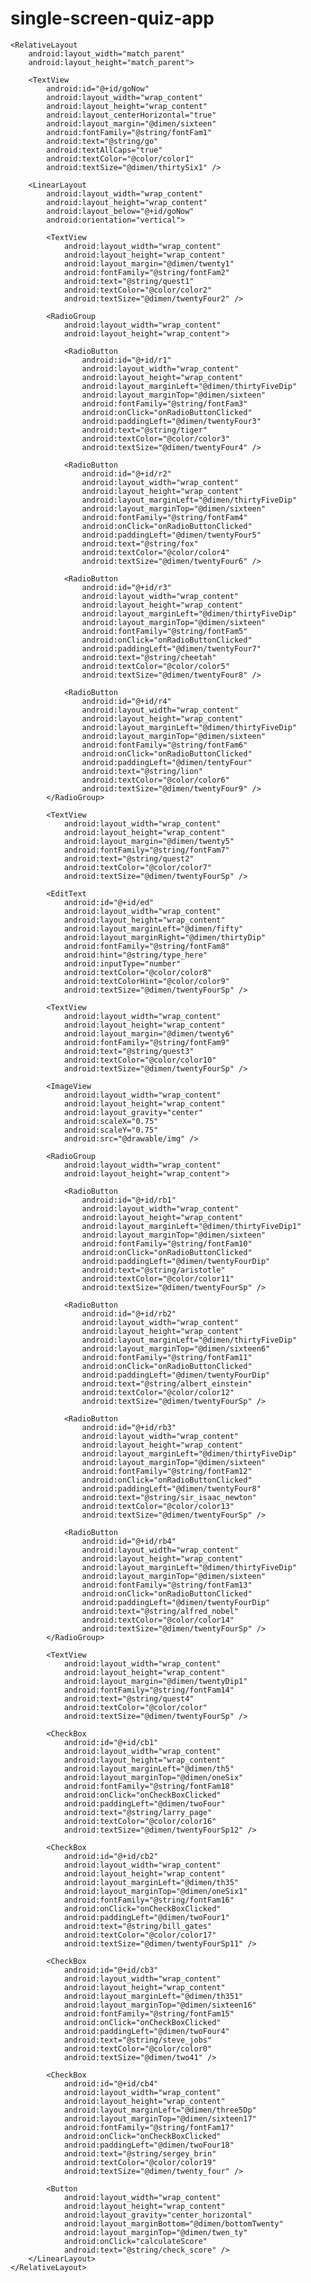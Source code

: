 # single-screen-quiz-app
<?xml version="1.0" encoding="utf-8"?>

<ScrollView xmlns:android="http://schemas.android.com/apk/res/android"
    xmlns:tools="http://schemas.android.com/tools"
    android:layout_width="match_parent"
    android:layout_height="match_parent"
    android:background="@drawable/congrats"
    tools:context=".MainActivity">

    <RelativeLayout
        android:layout_width="match_parent"
        android:layout_height="match_parent">

        <TextView
            android:id="@+id/goNow"
            android:layout_width="wrap_content"
            android:layout_height="wrap_content"
            android:layout_centerHorizontal="true"
            android:layout_margin="@dimen/sixteen"
            android:fontFamily="@string/fontFam1"
            android:text="@string/go"
            android:textAllCaps="true"
            android:textColor="@color/color1"
            android:textSize="@dimen/thirtySix1" />

        <LinearLayout
            android:layout_width="wrap_content"
            android:layout_height="wrap_content"
            android:layout_below="@+id/goNow"
            android:orientation="vertical">

            <TextView
                android:layout_width="wrap_content"
                android:layout_height="wrap_content"
                android:layout_margin="@dimen/twenty1"
                android:fontFamily="@string/fontFam2"
                android:text="@string/quest1"
                android:textColor="@color/color2"
                android:textSize="@dimen/twentyFour2" />

            <RadioGroup
                android:layout_width="wrap_content"
                android:layout_height="wrap_content">

                <RadioButton
                    android:id="@+id/r1"
                    android:layout_width="wrap_content"
                    android:layout_height="wrap_content"
                    android:layout_marginLeft="@dimen/thirtyFiveDip"
                    android:layout_marginTop="@dimen/sixteen"
                    android:fontFamily="@string/fontFam3"
                    android:onClick="onRadioButtonClicked"
                    android:paddingLeft="@dimen/twentyFour3"
                    android:text="@string/tiger"
                    android:textColor="@color/color3"
                    android:textSize="@dimen/twentyFour4" />

                <RadioButton
                    android:id="@+id/r2"
                    android:layout_width="wrap_content"
                    android:layout_height="wrap_content"
                    android:layout_marginLeft="@dimen/thirtyFiveDip"
                    android:layout_marginTop="@dimen/sixteen"
                    android:fontFamily="@string/fontFam4"
                    android:onClick="onRadioButtonClicked"
                    android:paddingLeft="@dimen/twentyFour5"
                    android:text="@string/fox"
                    android:textColor="@color/color4"
                    android:textSize="@dimen/twentyFour6" />

                <RadioButton
                    android:id="@+id/r3"
                    android:layout_width="wrap_content"
                    android:layout_height="wrap_content"
                    android:layout_marginLeft="@dimen/thirtyFiveDip"
                    android:layout_marginTop="@dimen/sixteen"
                    android:fontFamily="@string/fontFam5"
                    android:onClick="onRadioButtonClicked"
                    android:paddingLeft="@dimen/twentyFour7"
                    android:text="@string/cheetah"
                    android:textColor="@color/color5"
                    android:textSize="@dimen/twentyFour8" />

                <RadioButton
                    android:id="@+id/r4"
                    android:layout_width="wrap_content"
                    android:layout_height="wrap_content"
                    android:layout_marginLeft="@dimen/thirtyFiveDip"
                    android:layout_marginTop="@dimen/sixteen"
                    android:fontFamily="@string/fontFam6"
                    android:onClick="onRadioButtonClicked"
                    android:paddingLeft="@dimen/tentyFour"
                    android:text="@string/lion"
                    android:textColor="@color/color6"
                    android:textSize="@dimen/twentyFour9" />
            </RadioGroup>

            <TextView
                android:layout_width="wrap_content"
                android:layout_height="wrap_content"
                android:layout_margin="@dimen/twenty5"
                android:fontFamily="@string/fontFam7"
                android:text="@string/quest2"
                android:textColor="@color/color7"
                android:textSize="@dimen/twentyFourSp" />

            <EditText
                android:id="@+id/ed"
                android:layout_width="wrap_content"
                android:layout_height="wrap_content"
                android:layout_marginLeft="@dimen/fifty"
                android:layout_marginRight="@dimen/thirtyDip"
                android:fontFamily="@string/fontFam8"
                android:hint="@string/type_here"
                android:inputType="number"
                android:textColor="@color/color8"
                android:textColorHint="@color/color9"
                android:textSize="@dimen/twentyFourSp" />

            <TextView
                android:layout_width="wrap_content"
                android:layout_height="wrap_content"
                android:layout_margin="@dimen/twenty6"
                android:fontFamily="@string/fontFam9"
                android:text="@string/quest3"
                android:textColor="@color/color10"
                android:textSize="@dimen/twentyFourSp" />

            <ImageView
                android:layout_width="wrap_content"
                android:layout_height="wrap_content"
                android:layout_gravity="center"
                android:scaleX="0.75"
                android:scaleY="0.75"
                android:src="@drawable/img" />

            <RadioGroup
                android:layout_width="wrap_content"
                android:layout_height="wrap_content">

                <RadioButton
                    android:id="@+id/rb1"
                    android:layout_width="wrap_content"
                    android:layout_height="wrap_content"
                    android:layout_marginLeft="@dimen/thirtyFiveDip1"
                    android:layout_marginTop="@dimen/sixteen"
                    android:fontFamily="@string/fontFam10"
                    android:onClick="onRadioButtonClicked"
                    android:paddingLeft="@dimen/twentyFourDip"
                    android:text="@string/aristotle"
                    android:textColor="@color/color11"
                    android:textSize="@dimen/twentyFourSp" />

                <RadioButton
                    android:id="@+id/rb2"
                    android:layout_width="wrap_content"
                    android:layout_height="wrap_content"
                    android:layout_marginLeft="@dimen/thirtyFiveDip"
                    android:layout_marginTop="@dimen/sixteen6"
                    android:fontFamily="@string/fontFam11"
                    android:onClick="onRadioButtonClicked"
                    android:paddingLeft="@dimen/twentyFourDip"
                    android:text="@string/albert_einstein"
                    android:textColor="@color/color12"
                    android:textSize="@dimen/twentyFourSp" />

                <RadioButton
                    android:id="@+id/rb3"
                    android:layout_width="wrap_content"
                    android:layout_height="wrap_content"
                    android:layout_marginLeft="@dimen/thirtyFiveDip"
                    android:layout_marginTop="@dimen/sixteen"
                    android:fontFamily="@string/fontFam12"
                    android:onClick="onRadioButtonClicked"
                    android:paddingLeft="@dimen/twentyFour8"
                    android:text="@string/sir_isaac_newton"
                    android:textColor="@color/color13"
                    android:textSize="@dimen/twentyFourSp" />

                <RadioButton
                    android:id="@+id/rb4"
                    android:layout_width="wrap_content"
                    android:layout_height="wrap_content"
                    android:layout_marginLeft="@dimen/thirtyFiveDip"
                    android:layout_marginTop="@dimen/sixteen"
                    android:fontFamily="@string/fontFam13"
                    android:onClick="onRadioButtonClicked"
                    android:paddingLeft="@dimen/twentyFourDip"
                    android:text="@string/alfred_nobel"
                    android:textColor="@color/color14"
                    android:textSize="@dimen/twentyFourSp" />
            </RadioGroup>

            <TextView
                android:layout_width="wrap_content"
                android:layout_height="wrap_content"
                android:layout_margin="@dimen/twentyDip1"
                android:fontFamily="@string/fontFam14"
                android:text="@string/quest4"
                android:textColor="@color/color"
                android:textSize="@dimen/twentyFourSp" />

            <CheckBox
                android:id="@+id/cb1"
                android:layout_width="wrap_content"
                android:layout_height="wrap_content"
                android:layout_marginLeft="@dimen/th5"
                android:layout_marginTop="@dimen/oneSix"
                android:fontFamily="@string/fontFam18"
                android:onClick="onCheckBoxClicked"
                android:paddingLeft="@dimen/twoFour"
                android:text="@string/larry_page"
                android:textColor="@color/color16"
                android:textSize="@dimen/twentyFourSp12" />

            <CheckBox
                android:id="@+id/cb2"
                android:layout_width="wrap_content"
                android:layout_height="wrap_content"
                android:layout_marginLeft="@dimen/th35"
                android:layout_marginTop="@dimen/oneSix1"
                android:fontFamily="@string/fontFam16"
                android:onClick="onCheckBoxClicked"
                android:paddingLeft="@dimen/twoFour1"
                android:text="@string/bill_gates"
                android:textColor="@color/color17"
                android:textSize="@dimen/twentyFourSp11" />

            <CheckBox
                android:id="@+id/cb3"
                android:layout_width="wrap_content"
                android:layout_height="wrap_content"
                android:layout_marginLeft="@dimen/th351"
                android:layout_marginTop="@dimen/sixteen16"
                android:fontFamily="@string/fontFam15"
                android:onClick="onCheckBoxClicked"
                android:paddingLeft="@dimen/twoFour4"
                android:text="@string/steve_jobs"
                android:textColor="@color/color0"
                android:textSize="@dimen/two41" />

            <CheckBox
                android:id="@+id/cb4"
                android:layout_width="wrap_content"
                android:layout_height="wrap_content"
                android:layout_marginLeft="@dimen/three5Dp"
                android:layout_marginTop="@dimen/sixteen17"
                android:fontFamily="@string/fontFam17"
                android:onClick="onCheckBoxClicked"
                android:paddingLeft="@dimen/twoFour18"
                android:text="@string/sergey_brin"
                android:textColor="@color/color19"
                android:textSize="@dimen/twenty_four" />

            <Button
                android:layout_width="wrap_content"
                android:layout_height="wrap_content"
                android:layout_gravity="center_horizontal"
                android:layout_marginBottom="@dimen/bottomTwenty"
                android:layout_marginTop="@dimen/twen_ty"
                android:onClick="calculateScore"
                android:text="@string/check_score" />
        </LinearLayout>
    </RelativeLayout>
</ScrollView>
